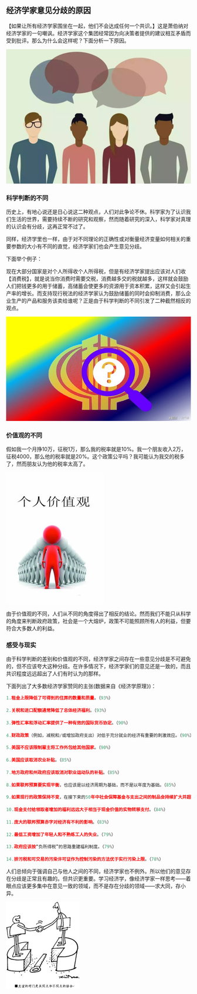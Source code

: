 ## 经济学家意见分歧的原因
【如果让所有经济学家围坐在一起，他们不会达成任何一个共识。】这是萧伯纳对经济学家的一句嘲讽。经济学家这个集团经常因为向决策者提供的建议相互矛盾而受到批评。那么为什么会这样呢？下面分析一下原因。

![经济学家意见分歧](imgs/01.jpg)

### 科学判断的不同
历史上，有地心说还是日心说这二种观点，人们对此争论不休。科学家为了认识我们生活的世界，需要持续不断的研究和观察，然而随着研究的深入，科学家对真理的认识会有分歧，这再正常不过了。

同样，经济学里也一样，由于对不同理论的正确性或对衡量经济变量如何相关的重要参数的大小有不同的直觉，经济学家们也会产生意见分歧。

下面举个例子：

现在大部分国家是对个人所得收个人所得税，但是有经济学家提出应该对人们收【消费税】，就是说当你消费时需要交税，消费越多交的税就越多，这样就会鼓励人们把钱更多的用于储蓄，高储蓄会使更多的资源用于资本积累，这样又会引起生产率的增长。而支持现行税法的经济学家认为鼓励储蓄的同时会抑制消费，那么企业生产的产品和服务该卖给谁呢？正是由于科学判断的不同引发了二种截然相反的观点。

![科学判断的不同](imgs/02.jpg)

### 价值观的不同
假如我一个月挣10万，征税1万，那么我的税率就是10%。我一个朋友收入2万，征税4000，那么他的税率就是20%。这个政策公平吗？我可能认为我交的税多了，然而朋友认为他的税率太高了。

![价值观的不同](imgs/03.jpg)

由于价值观的不同，人们从不同的角度得出了相反的结论。然而我们不能只从科学的角度来判断政府政策，社会是一个大熔炉，政策不可能照顾所有人的利益，但要符合大多数人的利益。

### 感受与现实
由于科学判断的差别和价值观的不同，经济学家之间存在一些意见分歧是不可避免的，但不应该夸大这种分歧。在许多情况下，经济学家们的意见还是一致的，而且共识程度远远超出了人们有时认为的那样。

下面列出了大多数经济学家赞同的主张(数据来自《经济学原理》)：
```python
1.租金上限降低了可得到的住房的数量和质量。（93%）

2.关税和进口配额通常降低了总体经济福利。（93%）

3.弹性汇率和浮动汇率提供了一种有效的国际货币协定。（90%）

4.财政政策（例如，减税和/或增加政府支出）对低于充分就业的经济有重要的刺激效应。（90%）

5.美国不应该限制雇主将工作外包给其他国家。（90%）

6.美国应该取消农业补贴。（85%）

7.地方政府和州政府应该取消对职业运动队的补贴。（85%）

8.如果联邦预算要实现平衡，也应该是以经济周期为基础，而不是以年度为基础。（85%）

9.如果现行的政策保持不变，在接下来的50年中社会保障基金与支出之间的制品会持续扩大并超出承受能力。

10.现金支付给领取者增加的福利远远大于相当于现金价值的实物转移支付。（84%）

11.庞大的联邦预算赤字对经济有不利的影响。（83%）

12.最低工资增加了年轻人和不熟练工人的失业。（79%）

13.政府应该按“负所得税”的思路重建福利制度。（79%）

14.排污税和可交易的污染许可证作为控制污染的方法优于实行污染上限。（78%）
```

人们总倾向于强调自己与他人之间的不同，经济学家也不例外。所以他们的意见存在分歧是正常且有趣的。但共识更重要。学习经济学，像经济学家一样思考——着眼点应该更多集中在意见一致的领域，而不是存在分歧的领域——求大同，存小异。

![价值观的不同](imgs/04.jpg)